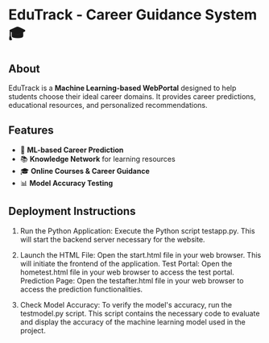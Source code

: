 # EduTrack - Career Guidance System 🎓

## About
EduTrack is a **Machine Learning-based WebPortal** designed to help students choose their ideal career domains. It provides career predictions, educational resources, and personalized recommendations.

## Features
- 🧠 **ML-based Career Prediction**
- 📚 **Knowledge Network** for learning resources
- 🎓 **Online Courses & Career Guidance**
- 📊 **Model Accuracy Testing**

## Deployment Instructions
1. Run the Python Application: Execute the Python script testapp.py. This will start the backend server necessary for the website.

2. Launch the HTML File: Open the start.html file in your web browser. This will initiate the frontend of the application. Test Portal: Open the hometest.html file
   in your web browser to access the test portal. Prediction Page: Open the testafter.html file in your web browser to access the prediction functionalities.

3. Check Model Accuracy: To verify the model's accuracy, run the testmodel.py script. This script contains the necessary code to evaluate and display the accuracy of the 
   machine learning model used in the project.
